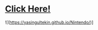 # [Click Here!](https://yasingultekin.github.io/Nintendo/)
![(https://yasingultekin.github.io/Nintendo/)]
